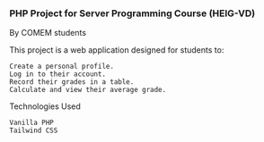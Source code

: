 ### PHP Project for Server Programming Course (HEIG-VD)

By COMEM students

This project is a web application designed for students to:

    Create a personal profile.
    Log in to their account.
    Record their grades in a table.
    Calculate and view their average grade.

Technologies Used

    Vanilla PHP
    Tailwind CSS
